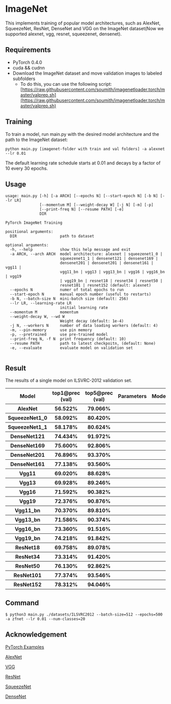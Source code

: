 # ImageNet

This implements training of popular model architectures, such as AlexNet, SqueezeNet, ResNet, DenseNet and VGG on the ImageNet dataset(Now we supported alexnet, vgg, resnet, squeezenet, densenet).


## Requirements

* PyTorch 0.4.0
* cuda && cudnn
* Download the ImageNet dataset and move validation images to labeled subfolders
  * To do this, you can use the following script:
  [https://raw.githubusercontent.com/soumith/imagenetloader.torch/master/valprep.sh](https://raw.githubusercontent.com/soumith/imagenetloader.torch/master/valprep.sh)
 

## Training
To train a model, run main.py with the desired model architecture and the path to the ImageNet dataset:

```
python main.py [imagenet-folder with train and val folders] -a alexnet --lr 0.01
```

The default learning rate schedule starts at 0.01 and decays by a factor of 10 every 30 epochs. 

## Usage
```
usage: main.py [-h] [-a ARCH] [--epochs N] [--start-epoch N] [-b N] [--lr LR]
               [--momentum M] [--weight-decay W] [-j N] [-m] [-p]
               [--print-freq N] [--resume PATH] [-e]
               DIR

PyTorch ImageNet Training

positional arguments:
  DIR                   path to dataset

optional arguments:
  -h, --help            show this help message and exit
  -a ARCH, --arch ARCH  model architecture: alexnet | squeezenet1_0 |
                        squeezenet1_1 | densenet121 | densenet169 |
                        densenet201 | densenet201 | densenet161 | vgg11 |
                        vgg11_bn | vgg13 | vgg13_bn | vgg16 | vgg16_bn | vgg19
                        | vgg19_bn | resnet18 | resnet34 | resnet50 |
                        resnet101 | resnet152 (default: alexnet)
  --epochs N            numer of total epochs to run
  --start-epoch N       manual epoch number (useful to restarts)
  -b N, --batch-size N  mini-batch size (default: 256)
  --lr LR, --learning-rate LR
                        initial learning rate
  --momentum M          momentum
  --weight-decay W, --wd W
                        Weight decay (default: 1e-4)
  -j N, --workers N     number of data loading workers (default: 4)
  -m, --pin-memory      use pin memory
  -p, --pretrained      use pre-trained model
  --print-freq N, -f N  print frequency (default: 10)
  --resume PATH         path to latest checkpoitn, (default: None)
  -e, --evaluate        evaluate model on validation set


```


## Result

The results of a single model on ILSVRC-2012 validation set.

<table>
    <tr>
        <th>Model</th>
        <th>top1@prec (val)</th>
        <th>top5@prec (val)</th>
	<th>Parameters</th>
	<th>ModelSize(MB)</th>
    </tr>
    <tr>
        <th>AlexNet</th>
        <th>56.522%</th>
        <th>79.066%</th>
        <th></th>
        <th>244</th>
    </tr>
    <tr>
        <th>SqueezeNet1_0</th>
        <th>58.092%</th>
        <th>80.420%</th>
        <th></th>
        <th>5</th>
    </tr>
    <tr>
        <th>SqueezeNet1_1</th>
        <th>58.178%</th>
        <th>80.624%</th>
        <th></th>
        <th>5</th>
    </tr>
    <tr>
        <th>DenseNet121</th>
        <th>74.434%</th>
        <th>91.972%</th>
        <th></th>
        <th>32</th>
    </tr>
    <tr>
        <th>DenseNet169</th>
        <th>75.600%</th>
        <th>92.806%</th>
        <th></th>
        <th>57</th>
    </tr>
    <tr>
        <th>DenseNet201</th>
        <th>76.896%</th>
        <th>93.370%</th>
        <th></th>
        <th>81</th>
    </tr>
    <tr>
        <th>DenseNet161</th>
        <th>77.138%</th>
        <th>93.560%</th>
        <th></th>
        <th>116</th>
    </tr>
    <tr>
        <th>Vgg11</th>
        <th>69.020%</th>
        <th>88.628%</th>
        <th></th>
        <th>532</th>
    </tr>
    <tr>
        <th>Vgg13</th>
        <th>69.928%</th>
        <th>89.246%</th>
        <th></th>
        <th>532</th>
    </tr>
    <tr>
        <th>Vgg16</th>
        <th>71.592%</th>
        <th>90.382%</th>
        <th></th>
        <th>554</th>
    </tr>
    <tr>
        <th>Vgg19</th>
        <th>72.376%</th>
        <th>90.876%</th>
        <th></th>
        <th>574</th>
    </tr>
    <tr>
        <th>Vgg11_bn</th>
        <th>70.370%</th>
        <th>89.810%</th>
        <th></th>
        <th>532</th>
    </tr>
    <tr>
        <th>Vgg13_bn</th>
        <th>71.586%</th>
        <th>90.374%</th>
        <th></th>
        <th>532</th>
    </tr>
    <tr>
        <th>Vgg16_bn</th>
        <th>73.360%</th>
        <th>91.516%</th>
        <th></th>
        <th>554</th>
    </tr>
    <tr>
        <th>Vgg19_bn</th>
        <th>74.218%</th>
        <th>91.842%</th>
        <th></th>
        <th>574</th>
    </tr>
    <tr>
        <th>ResNet18</th>
        <th>69.758%</th>
        <th>89.078%</th>
        <th></th>
        <th>47</th>
    </tr>
    <tr>
        <th>ResNet34</th>
        <th>73.314%</th>
        <th>91.420%</th>
        <th></th>
        <th>87</th>
    </tr>
    <tr>
        <th>ResNet50</th>
        <th>76.130%</th>
        <th>92.862%</th>
        <th></th>
        <th>103</th>
    </tr>
    <tr>
        <th>ResNet101</th>
        <th>77.374%</th>
        <th>93.546%</th>
        <th></th>
        <th>179</th>
    </tr>
    <tr>
        <th>ResNet152</th>
        <th>78.312%</th>
        <th>94.046%</th>
        <th></th>
        <th>242</th>
    </tr>
</table>

## Command
```
$ python3 main.py ./datasets/ILSVRC2012 --batch-size=512 --epochs=500 -a zfnet --lr 0.01 --num-classes=20
```

## Acknowledgement

[PyTorch Examples](https://github.com/pytorch/examples/tree/master/imagenet)

[AlexNet](https://papers.nips.cc/paper/4824-imagenet-classification-with-deep-convolutional-neural-networks.pdf)

[VGG](https://arxiv.org/abs/1409.1556)

[ResNet](https://arxiv.org/abs/1512.03385)

[SqueezeNet](https://arxiv.org/abs/1602.07360)

[DenseNet](https://arxiv.org/pdf/1608.06993.pdf)
